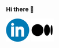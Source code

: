 ### Hi there 👋

[![](linkedin_logo.png)](https://www.linkedin.com/in/jasondchambers/)            [![](medium_logo.png)](https://medium.com/@jason.d.chambers/)

<!--
**yzxbmlf/yzxbmlf** is a ✨ _special_ ✨ repository because its `README.md` (this file) appears on your GitHub profile.

Here are some ideas to get you started:

- 🔭 I’m currently working on ...
- 🌱 I’m currently learning ...
- 👯 I’m looking to collaborate on ...
- 🤔 I’m looking for help with ...
- 💬 Ask me about ...
- 📫 How to reach me: ...
- 😄 Pronouns: ...
- ⚡ Fun fact: ...
-->
